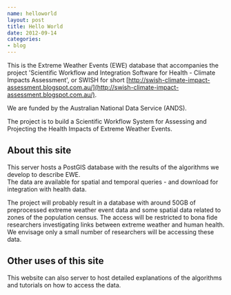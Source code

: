 ```yaml
---
name: helloworld
layout: post
title: Hello World
date: 2012-09-14
categories: 
- blog
--- 
```



This is the Extreme Weather Events (EWE) database that accompanies the project 'Scientific Workflow and Integration Software for Health - Climate Impacts Assessment', or SWISH for short [http://swish-climate-impact-assessment.blogspot.com.au/](http://swish-climate-impact-assessment.blogspot.com.au/).


We are funded by the Australian National Data Service (ANDS).
 
The project is to build a Scientific Workflow System for Assessing and
Projecting the Health Impacts of Extreme Weather Events.

About this site
----
This server hosts a PostGIS database with the results of the algorithms we develop to describe EWE.  
The data are available for spatial and temporal queries - and download for integration with health data.

The project will probably result in a database with around 50GB of preprocessed extreme weather event data and some spatial data related to zones of the population census.  The access will be restricted to bona fide researchers  investigating links between extreme weather and human health.  We envisage only a small number of researchers will be accessing these data.

Other uses of this site
----
This website can also server to host detailed explanations of the algorithms and tutorials on how to access the data.
